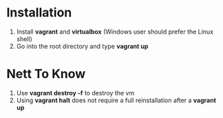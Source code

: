 # Installation
1. Install **vagrant** and **virtualbox** (Windows user should prefer the Linux shell)
2. Go into the root directory and type **vagrant up**

# Nett To Know
1. Use **vagrant destroy -f** to destroy the vm
2. Using **vagrant halt** does not require a full reinstallation after a **vagrant up**
